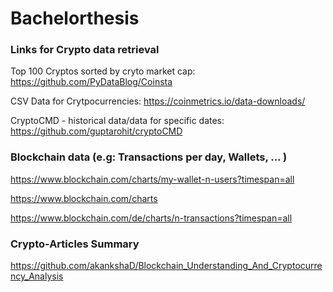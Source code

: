 # Bachelorthesis

### Links for Crypto data retrieval
Top 100 Cryptos sorted by cryto market cap: https://github.com/PyDataBlog/Coinsta  

CSV Data for Crytpocurrencies: https://coinmetrics.io/data-downloads/

CryptoCMD - historical data/data for specific dates: https://github.com/guptarohit/cryptoCMD


### Blockchain data (e.g: Transactions per day, Wallets, ... )
https://www.blockchain.com/charts/my-wallet-n-users?timespan=all

https://www.blockchain.com/charts

https://www.blockchain.com/de/charts/n-transactions?timespan=all


### Crypto-Articles Summary
https://github.com/akankshaD/Blockchain_Understanding_And_Cryptocurrency_Analysis



